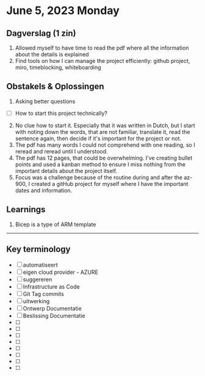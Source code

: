 # June 5, 2023  Monday

## Dagverslag (1 zin)

1. Allowed myself to have time to read the pdf where all the information about the details is explained
2. Find tools on how I can manage the project efficiently: github project, miro, timeblocking, whiteboarding

## Obstakels & Oplossingen

1. Asking better questions

- [ ] How to start this project technically?

2. No clue how to start it. Especially that it was written in Dutch, but I start with noting down the words,
that are not familiar, translate it, read the sentence again, then decide if it's important for the project or not.
3. The pdf has many words I could not comprehend with one reading,
so I reread and reread until I understood. 
4. The pdf has 12 pages, that could be overwhelming. I've creating bullet points and used a kanban method
to ensure I miss nothing from the important details about the project itself.
5. Focus was a challenge because of the routine during and after the az-900, I created a gitHub project for
myself where I have the important dates and information.

## Learnings

1. Bicep is a type of ARM template

---



## Key terminology

- [ ] automatiseert
- [ ] eigen cloud provider - AZURE
- [ ] suggereren
- [ ] Infrastructure as Code
- [ ] Git Tag commits 
- [ ] uitwerking
- [ ] Ontwerp Documentatie
- [ ] Beslissing Documentatie
- [ ]
- [ ]
- [ ]
- [ ]
- [ ]
- [ ]
- [ ]
- [ ]

